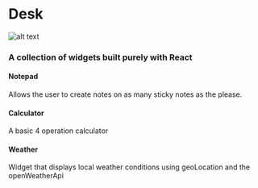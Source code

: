 # Desk
![alt text](./public/Desk.gif "Logo Title Text 1")
### A collection of widgets built purely with React
#### Notepad
  Allows the user to create notes on as many sticky notes as the please.
#### Calculator
  A basic 4 operation calculator
#### Weather
  Widget that displays local weather conditions using geoLocation and the openWeatherApi
